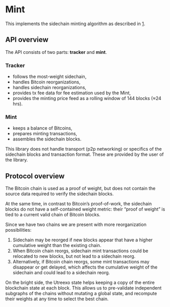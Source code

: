 # Mint

This implements the sidechain minting algorithm as described in [1](https://telegra.ph/Minting-sidechains-market-driven-extensions-to-Bitcoin-03-11).

## API overview

The API consists of two parts: **tracker** and **mint**. 

### Tracker

* follows the most-weight sidechain,
* handles Bitcoin reorganizations, 
* handles sidechain reorganizations,
* provides tx fee data for fee estimation used by the Mint,
* provides the minting price feed as a rolling window of 144 blocks (≈24 hrs).

### Mint

* keeps a balance of Bitcoins,
* prepares minting transactions,
* assembles the sidechain blocks.

This library does not handle transport (p2p networking) or specifics of the sidechain blocks and transaction format.
These are provided by the user of the library.

## Protocol overview

The Bitcoin chain is used as a proof of weight,
but does not contain the source data required to verify the sidechain blocks.

At the same time, in contrast to Bitcoin’s proof-of-work, the sidechain blocks do not have a self-contained weight metric:
their “proof of weight” is tied to a current valid chain of Bitcoin blocks.

Since we have two chains we are present with more reorganization possibilities: 

1. Sidechain may be reorged if new blocks appear that have
   a higher cumulative weight than the existing chain.
2. When Bitcoin chain reorgs, sidechain mint transactions
   could be relocated to new blocks, but not lead to a sidechain reorg.
3. Alternatively, if Bitcoin chain reorgs, some mint transactions
   may disappear or get delayed, which affects the cumulative weight of the sidechain
   and could lead to a sidechain reorg.

On the bright side, the Utreexo state helps keeping a copy of the entire blockchain state at each block.
This allows us to pre-validate independent subgraphs of the chains without mutating a global state, 
and recompute their weights at any time to select the best chain.

